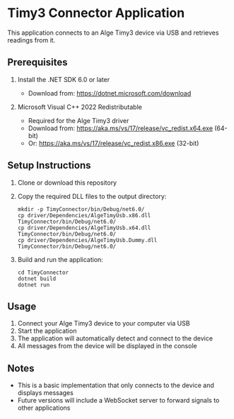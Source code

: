 # Timy3 Connector Application

This application connects to an Alge Timy3 device via USB and retrieves readings from it.

## Prerequisites

1. Install the .NET SDK 6.0 or later
   - Download from: https://dotnet.microsoft.com/download

2. Microsoft Visual C++ 2022 Redistributable
   - Required for the Alge Timy3 driver
   - Download from: https://aka.ms/vs/17/release/vc_redist.x64.exe (64-bit)
   - Or: https://aka.ms/vs/17/release/vc_redist.x86.exe (32-bit)

## Setup Instructions

1. Clone or download this repository

2. Copy the required DLL files to the output directory:
   ```
   mkdir -p TimyConnector/bin/Debug/net6.0/
   cp driver/Dependencies/AlgeTimyUsb.x86.dll TimyConnector/bin/Debug/net6.0/
   cp driver/Dependencies/AlgeTimyUsb.x64.dll TimyConnector/bin/Debug/net6.0/
   cp driver/Dependencies/AlgeTimyUsb.Dummy.dll TimyConnector/bin/Debug/net6.0/
   ```

3. Build and run the application:
   ```
   cd TimyConnector
   dotnet build
   dotnet run
   ```

## Usage

1. Connect your Alge Timy3 device to your computer via USB
2. Start the application
3. The application will automatically detect and connect to the device
4. All messages from the device will be displayed in the console

## Notes

- This is a basic implementation that only connects to the device and displays messages
- Future versions will include a WebSocket server to forward signals to other applications 